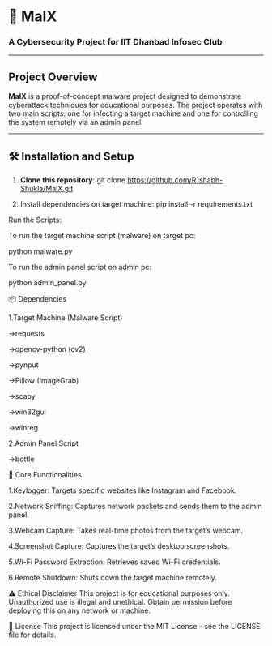 # 🚀 MalX
### A Cybersecurity Project for IIT Dhanbad Infosec Club

---

## Project Overview
**MalX** is a proof-of-concept malware project designed to demonstrate cyberattack techniques for educational purposes. The project operates with two main scripts: one for infecting a target machine and one for controlling the system remotely via an admin panel.

---

## 🛠️ Installation and Setup

1. **Clone this repository**:
  git clone https://github.com/R1shabh-Shukla/MalX.git

2. Install dependencies on target machine:
pip install -r requirements.txt  

Run the Scripts:

To run the target machine script (malware) on target pc:

python malware.py

To run the admin panel script on admin pc:

python admin_panel.py

📦 Dependencies

1.Target Machine (Malware Script)

 ->requests
 
 ->opencv-python (cv2)
 
 ->pynput
 
 ->Pillow (ImageGrab)
 
 ->scapy
 
 ->win32gui
 
 ->winreg

2.Admin Panel Script

  ->bottle

🌟 Core Functionalities

1.Keylogger: Targets specific websites like Instagram and Facebook.

2.Network Sniffing: Captures network packets and sends them to the admin panel.

3.Webcam Capture: Takes real-time photos from the target’s webcam.

4.Screenshot Capture: Captures the target’s desktop screenshots.

5.Wi-Fi Password Extraction: Retrieves saved Wi-Fi credentials.

6.Remote Shutdown: Shuts down the target machine remotely.


⚠️ Ethical Disclaimer
This project is for educational purposes only. Unauthorized use is illegal and unethical. Obtain permission before deploying this on any network or machine.

📄 License
This project is licensed under the MIT License - see the LICENSE file for details.
